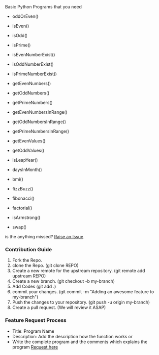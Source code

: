 <div align=left>
Basic Python Programs that you need

- oddOrEven()

- isEven()
- isOdd()
- isPrime()

- isEvenNumberExist()
- isOddNumberExist()
- isPrimeNumberExist()

- getEvenNumbers()
- getOddNumbers()
- getPrimeNumbers()

- getEvenNumbersInRange()
- getOddNumbersInRange()
- getPrimeNumbersInRange()

- getEvenValues()
- getOddValues()

- isLeapYear()
- daysInMonth()
- bmi()
- fizzBuzz()
- fibonacci()
- factorial()
- isArmstrong()

- swap()


is the anything missed? <a href="https://github.com/Yaseen549/pygrams/issues/new">Raise an Issue</a>.

### Contribution Guide
1. Fork the Repo.
2. clone the Repo. (git clone REPO)
3. Create a new remote for the upstream repository. (git remote add upstream REPO)
4. Create a new branch. (git checkout -b my-branch)
5. Add Codes (git add .)
6. commit your changes. (git commit -m "Adding an awesome feature to my-branch")
7. Push the changes to your repository. (git push -u origin my-branch)
8. Create a pull request. (We will review it ASAP)

### Feature Request Process
- Title: Program Name
- Description: Add the description how the function works or
- Write the complete program and the comments which explains the program
<a href="https://github.com/Yaseen549/pygrams/issues/new">Request here</a>
</div>